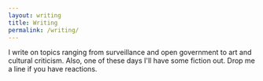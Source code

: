 ```yaml
---
layout: writing
title: Writing
permalink: /writing/
---
```


I write on topics ranging from surveillance and open government to art and cultural criticism. Also, one of these days I'll have some fiction out. Drop me a line if you have reactions.<br/><br/> 
